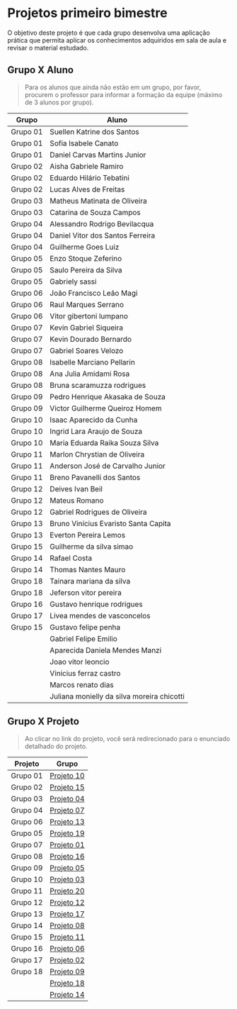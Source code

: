 # Projetos primeiro bimestre

O objetivo deste projeto é que cada grupo desenvolva uma aplicação prática que permita aplicar os conhecimentos adquiridos em sala de aula e revisar o material estudado.

## Grupo X Aluno

> Para os alunos que ainda não estão em um grupo, por favor, procurem o professor para informar a formação da equipe (máximo de 3 alunos por grupo).

|Grupo   |Aluno                                          |
|--------|-----------------------------------------------|
|Grupo 01|Suellen Katrine dos Santos                     |
|Grupo 01|Sofia Isabele Canato                           |
|Grupo 01|Daniel Carvas Martins Junior                   |
|Grupo 02|Aisha Gabriele Ramiro                          |
|Grupo 02|Eduardo Hilário Tebatini                       |
|Grupo 02|Lucas Alves de Freitas                         |
|Grupo 03|Matheus Matinata de Oliveira                   |
|Grupo 03|Catarina de Souza Campos                       |
|Grupo 04|Alessandro Rodrigo Bevilacqua                  |
|Grupo 04|Daniel Vitor dos Santos Ferreira               |
|Grupo 04|Guilherme Goes Luiz                            |
|Grupo 05|Enzo Stoque Zeferino                           |
|Grupo 05|Saulo Pereira da Silva                         |
|Grupo 05|Gabriely sassi                                 |
|Grupo 06|João Francisco Leão Magi                       |
|Grupo 06|Raul Marques Serrano                           |
|Grupo 06|Vitor gibertoni lumpano                        |
|Grupo 07|Kevin Gabriel Siqueira                         |
|Grupo 07|Kevin Dourado Bernardo                         |
|Grupo 07|Gabriel Soares Velozo                          |
|Grupo 08|Isabelle Marciano Pellarin                     |
|Grupo 08|Ana Julia Amidami Rosa                         |
|Grupo 08|Bruna scaramuzza rodrigues                     |
|Grupo 09|Pedro Henrique Akasaka de Souza                |
|Grupo 09|Victor Guilherme Queiroz Homem                 |
|Grupo 10|Isaac Aparecido da Cunha                       |
|Grupo 10|Ingrid Lara Araujo de Souza                    |
|Grupo 10|Maria Eduarda Raika Souza Silva                |
|Grupo 11|Marlon Chrystian de Oliveira                   |
|Grupo 11|Anderson José de Carvalho Junior               |
|Grupo 11|Breno Pavanelli dos Santos                     |
|Grupo 12|Deives Ivan Beil                               |
|Grupo 12|Mateus Romano                                  |
|Grupo 12|Gabriel Rodrigues de Oliveira                  |
|Grupo 13|Bruno Vinícius Evaristo Santa Capita           |
|Grupo 13|Everton Pereira Lemos                          |
|Grupo 15|Guilherme da silva simao                       |
|Grupo 14|Rafael Costa                                   |
|Grupo 14|Thomas Nantes Mauro                            |
|Grupo 18|Tainara mariana da silva                       |
|Grupo 18|Jeferson vitor pereira                         |
|Grupo 16|Gustavo henrique rodrigues                     |
|Grupo 17|Livea mendes de vasconcelos                    |
|Grupo 15|Gustavo felipe penha                           |
|        |Gabriel Felipe Emilio                          |
|        |Aparecida Daniela Mendes Manzi                 |
|        |Joao vitor leoncio                             |
|        |Vinicius ferraz castro                         |
|        |Marcos renato dias                             |
|        |Juliana monielly da silva moreira chicotti     |

## Grupo X Projeto

> Ao clicar no link do projeto, você será redirecionado para o enunciado detalhado do projeto.

|Projeto|Grupo|
|---|---|
|Grupo 01|[Projeto 10](./Projetos_01/10.c)|
|Grupo 02|[Projeto 15](./Projetos_01/15.c)|
|Grupo 03|[Projeto 04](./Projetos_01/04.c)|
|Grupo 04|[Projeto 07](./Projetos_01/07.c)|
|Grupo 06|[Projeto 13](./Projetos_01/13.c)|
|Grupo 05|[Projeto 19](./Projetos_01/19.c)|
|Grupo 07|[Projeto 01](./Projetos_01/01.c)|
|Grupo 08|[Projeto 16](./Projetos_01/16.c)|
|Grupo 09|[Projeto 05](./Projetos_01/05.c)|
|Grupo 10|[Projeto 03](./Projetos_01/03.c)|
|Grupo 11|[Projeto 20](./Projetos_01/20.c)|
|Grupo 12|[Projeto 12](./Projetos_01/12.c)|
|Grupo 13|[Projeto 17](./Projetos_01/17.c)|
|Grupo 14|[Projeto 08](./Projetos_01/08.c)|
|Grupo 15|[Projeto 11](./Projetos_01/11.c)|
|Grupo 16|[Projeto 06](./Projetos_01/06.c)|
|Grupo 17|[Projeto 02](./Projetos_01/02.c)|
|Grupo 18|[Projeto 09](./Projetos_01/09.c)|
|        |[Projeto 18](./Projetos_01/18.c)|
|        |[Projeto 14](./Projetos_01/14.c)|

<!-- ## Critérios de Avaliação:

**Entrada de Dados**
- [ ] Avaliar se o aluno consegue ler corretamente os dados fornecidos pelo usuário.
- [ ] Verificar a utilização correta de funções de entrada (scanf) e validações básicas dos dados de entrada.

**Armazenamento de Dados**
- [ ] Avaliar se o aluno consegue armazenar os dados corretamente em arrays.
- [ ] Verificar se o aluno gerencia corretamente o limite de registros (até 100 registros).

**Cálculo de Insights**
- [ ] Avaliar se o aluno implementa corretamente os cálculos dos insights específicos do projeto.
- [ ] Verificar a precisão e a lógica usada nos cálculos.

**Estruturas de Controle**
- [ ] Avaliar se o aluno utiliza corretamente as estruturas de controle, como laços de repetição (for, while) e condicionais (if-else).
- [ ] Verificar se o fluxo do programa está claro e funcional.

**Saída de Dados**
- [ ] Avaliar se o aluno exibe corretamente os resultados dos cálculos e insights.
- [ ] Verificar a utilização correta de funções de saída (printf) e a clareza das informações exibidas ao usuário. -->
